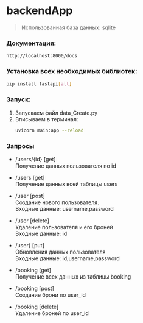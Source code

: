 # backendApp
>Использованная база данных: sqlite
### Документация:
```
http://localhost:8000/docs
```
### Установка всех необходимых библиотек:
```bash
pip install fastapi[all]
```
### Запуск:
1. Запускаем файл data_Create.py
2. Вписываем в терминал:
   ```bash
   uvicorn main:app --reload
   ```
### Запросы
- /users/{id} [get]
  <br/>Получение данных пользователя по id
  <br/>
- /users [get]
  <br/>Получение данных всей таблицы users
- /user [post]
  <br/>Создание нового пользователя.
  <br/>Входные данные: username,password
- /user [delete]
  <br/>Удаление пользователя и его броней
  <br/>Входные данные: id
- /user} [put]
  <br/>Обновления данных пользователя
  <br/>Входные данные: id,username,password

- /booking [get]
  <br/> Получение всех данных из таблицы booking
- /booking [post]
  <br/>Создание брони по user_id
- /booking [delete]
  <br/>Удаление броней по user_id
